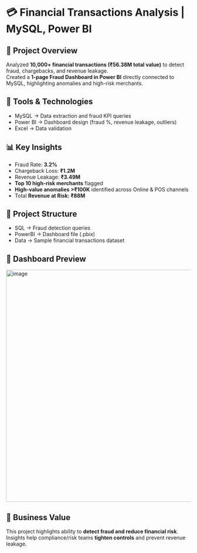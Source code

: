 # 💳 Financial Transactions Analysis | MySQL, Power BI

## 📌 Project Overview
Analyzed **10,000+ financial transactions (₹56.38M total value)** to detect fraud, chargebacks, and revenue leakage.  
Created a **1-page Fraud Dashboard in Power BI** directly connected to MySQL, highlighting anomalies and high-risk merchants.

## 🔧 Tools & Technologies
- MySQL → Data extraction and fraud KPI queries  
- Power BI → Dashboard design (fraud %, revenue leakage, outliers)  
- Excel → Data validation  

## 📊 Key Insights
- Fraud Rate: **3.2%**  
- Chargeback Loss: **₹1.2M**  
- Revenue Leakage: **₹3.49M**  
- **Top 10 high-risk merchants** flagged  
- **High-value anomalies >₹100K** identified across Online & POS channels  
- Total **Revenue at Risk: ₹88M**  

## 📂 Project Structure
- SQL → Fraud detection queries  
- PowerBI → Dashboard file (.pbix)  
- Data → Sample financial transactions dataset  

## 📸 Dashboard Preview
<img width="1115" height="634" alt="image" src="https://github.com/user-attachments/assets/ad3086c7-3172-4488-86f5-97a3a7302b56" />


## 🚀 Business Value
This project highlights ability to **detect fraud and reduce financial risk**. Insights help compliance/risk teams **tighten controls** and prevent revenue leakage.
